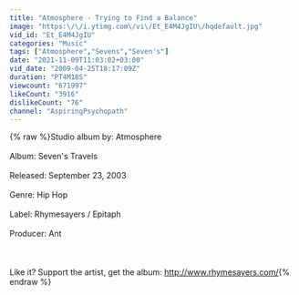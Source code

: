 ```yaml
---
title: "Atmosphere - Trying to Find a Balance"
image: "https:\/\/i.ytimg.com\/vi\/Et_E4M4JgIU\/hqdefault.jpg"
vid_id: "Et_E4M4JgIU"
categories: "Music"
tags: ["Atmosphere","Sevens","Seven's"]
date: "2021-11-09T11:03:02+03:00"
vid_date: "2009-04-25T18:17:09Z"
duration: "PT4M18S"
viewcount: "671997"
likeCount: "3916"
dislikeCount: "76"
channel: "AspiringPsychopath"
---
```

{% raw %}Studio album by: Atmosphere<br /><br />Album: Seven's Travels<br /><br />Released: September 23, 2003<br /><br />Genre: Hip Hop<br /><br />Label: Rhymesayers / Epitaph<br /><br />Producer: Ant<br /><br /><br /><br />Like it? Support the artist, get the album: <a rel="nofollow" target="blank" href="http://www.rhymesayers.com/">http://www.rhymesayers.com/</a>{% endraw %}
